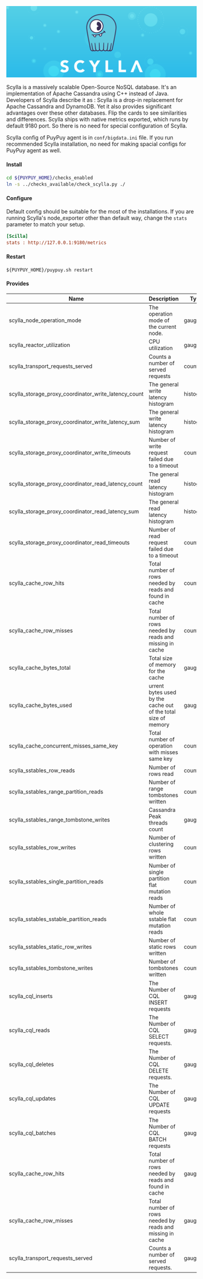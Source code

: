 ![Scylla](../images/scylla.png)

Scylla is a massively scalable Open-Source NoSQL database. It's an implementation of Apache Cassandra using C++ instead of Java. 
Developers of Scylla describe it as : Scylla is a drop-in replacement for Apache Cassandra and DynamoDB.
Yet it also provides significant advantages over these other databases. Flip the cards to see similarities and differences. 
Scylla ships with native metrics exported, which runs by default 9180 port. So there is no need for special configuration of Scylla. 

Scylla config of PuyPuy agent is in `conf/bigdata.ini` file. If you run recommended Scylla installation, no need for making spacial configs for PuyPuy agent as well. 

#### **Install**


```bash
cd ${PUYPUY_HOME}/checks_enabled
ln -s ../checks_available/check_scylla.py ./
```

#### **Configure**

Default config should be suitable for the most of the installations. 
If you are running Scylla's node_exporter other than default way, change the `stats` parameter to match your setup. 
```ini
[Scilla]
stats : http://127.0.0.1:9180/metrics
```

#### **Restart**

```commandline
${PUYPUY_HOME}/puypuy.sh restart
```

#### **Provides**

| Name | Description| Type | Unit |
| ------------- |----------------------------------------------------------------|-----------|-------|
|scylla_node_operation_mode| The operation mode of the current node.| gauge | None |
|scylla_reactor_utilization| CPU utilization| gauge | None |
|scylla_transport_requests_served| Counts a number of served requests | counter | None |
|scylla_storage_proxy_coordinator_write_latency_count| The general write latency histogram| histogram | None |
|scylla_storage_proxy_coordinator_write_latency_sum| The general write latency histogram| histogram | None |
|scylla_storage_proxy_coordinator_write_timeouts| Number of write request failed due to a timeout| counter | None |
|scylla_storage_proxy_coordinator_read_latency_count| The general read latency histogram | histogram | None |
|scylla_storage_proxy_coordinator_read_latency_sum| The general read latency histogram | histogram | None |
|scylla_storage_proxy_coordinator_read_timeouts| Number of read request failed due to a timeout | counter | None |
|scylla_cache_row_hits| Total number of rows needed by reads and found in cache| counter | None |
|scylla_cache_row_misses| Total number of rows needed by reads and missing in cache | counter | None |
|scylla_cache_bytes_total| Total size of memory for the cache | gauge | None |
|scylla_cache_bytes_used| urrent bytes used by the cache out of the total size of memory | gauge | Bytes |
|scylla_cache_concurrent_misses_same_key| Total number of operation with misses same key | counter | None |
|scylla_sstables_row_reads| Number of rows read| counter | None |
|scylla_sstables_range_partition_reads| Number of range tombstones written | counter | None |
|scylla_sstables_range_tombstone_writes| Cassandra Peak threads count | gauge | None |
|scylla_sstables_row_writes| Number of clustering rows written | counter | None |
|scylla_sstables_single_partition_reads| Number of single partition flat mutation reads | counter | None |
|scylla_sstables_sstable_partition_reads| Number of whole sstable flat mutation reads| counter | None |
|scylla_sstables_static_row_writes| Number of static rows written | counter | None |
|scylla_sstables_tombstone_writes| Number of tombstones written | counter | None |
|scylla_cql_inserts| The Number of CQL INSERT requests| gauge | None |
|scylla_cql_reads| The Number of CQL SELECT requests. | gauge | None |
|scylla_cql_deletes| The Number of CQL DELETE requests. | gauge | None |
|scylla_cql_updates| The Number of CQL UPDATE requests| gauge | None |
|scylla_cql_batches| The Number of CQL BATCH requests | gauge | None |
|scylla_cache_row_hits| Total number of rows needed by reads and found in cache| gauge | None |
|scylla_cache_row_misses| Total number of rows needed by reads and missing in cache | gauge | None |
|scylla_transport_requests_served|Counts a number of served requests.| gauge | None |
